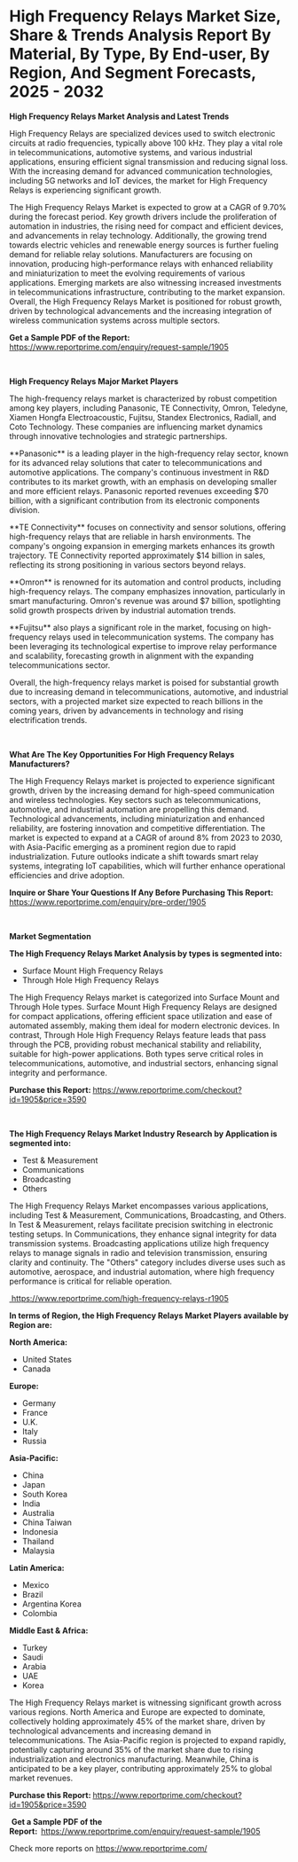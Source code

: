 <p><h1>High Frequency Relays Market Size, Share & Trends Analysis Report By Material, By Type, By End-user, By Region, And Segment Forecasts, 2025 - 2032</h1></p><p><strong>High Frequency Relays Market Analysis and Latest Trends</strong></p>
<p><p>High Frequency Relays are specialized devices used to switch electronic circuits at radio frequencies, typically above 100 kHz. They play a vital role in telecommunications, automotive systems, and various industrial applications, ensuring efficient signal transmission and reducing signal loss. With the increasing demand for advanced communication technologies, including 5G networks and IoT devices, the market for High Frequency Relays is experiencing significant growth. </p><p>The High Frequency Relays Market is expected to grow at a CAGR of 9.70% during the forecast period. Key growth drivers include the proliferation of automation in industries, the rising need for compact and efficient devices, and advancements in relay technology. Additionally, the growing trend towards electric vehicles and renewable energy sources is further fueling demand for reliable relay solutions. Manufacturers are focusing on innovation, producing high-performance relays with enhanced reliability and miniaturization to meet the evolving requirements of various applications. Emerging markets are also witnessing increased investments in telecommunications infrastructure, contributing to the market expansion. Overall, the High Frequency Relays Market is positioned for robust growth, driven by technological advancements and the increasing integration of wireless communication systems across multiple sectors.</p></p>
<p><strong>Get a Sample PDF of the Report:&nbsp;</strong> <a href="https://www.reportprime.com/enquiry/request-sample/1905?utm_campaign=3051&utm_medium=2&utm_source=Github&utm_content=ia&utm_term=18032025&utm_id=high-frequency-relays">https://www.reportprime.com/enquiry/request-sample/1905</a></p>
<p>&nbsp;</p>
<p><strong>High Frequency Relays Major Market Players</strong></p>
<p><p>The high-frequency relays market is characterized by robust competition among key players, including Panasonic, TE Connectivity, Omron, Teledyne, Xiamen Hongfa Electroacoustic, Fujitsu, Standex Electronics, Radiall, and Coto Technology. These companies are influencing market dynamics through innovative technologies and strategic partnerships.</p><p>**Panasonic** is a leading player in the high-frequency relay sector, known for its advanced relay solutions that cater to telecommunications and automotive applications. The company's continuous investment in R&D contributes to its market growth, with an emphasis on developing smaller and more efficient relays. Panasonic reported revenues exceeding $70 billion, with a significant contribution from its electronic components division.</p><p>**TE Connectivity** focuses on connectivity and sensor solutions, offering high-frequency relays that are reliable in harsh environments. The company's ongoing expansion in emerging markets enhances its growth trajectory. TE Connectivity reported approximately $14 billion in sales, reflecting its strong positioning in various sectors beyond relays.</p><p>**Omron** is renowned for its automation and control products, including high-frequency relays. The company emphasizes innovation, particularly in smart manufacturing. Omron's revenue was around $7 billion, spotlighting solid growth prospects driven by industrial automation trends.</p><p>**Fujitsu** also plays a significant role in the market, focusing on high-frequency relays used in telecommunication systems. The company has been leveraging its technological expertise to improve relay performance and scalability, forecasting growth in alignment with the expanding telecommunications sector. </p><p>Overall, the high-frequency relays market is poised for substantial growth due to increasing demand in telecommunications, automotive, and industrial sectors, with a projected market size expected to reach billions in the coming years, driven by advancements in technology and rising electrification trends.</p></p>
<p>&nbsp;</p>
<p><strong>What Are The Key Opportunities For High Frequency Relays Manufacturers?</strong></p>
<p><p>The High Frequency Relays market is projected to experience significant growth, driven by the increasing demand for high-speed communication and wireless technologies. Key sectors such as telecommunications, automotive, and industrial automation are propelling this demand. Technological advancements, including miniaturization and enhanced reliability, are fostering innovation and competitive differentiation. The market is expected to expand at a CAGR of around 8% from 2023 to 2030, with Asia-Pacific emerging as a prominent region due to rapid industrialization. Future outlooks indicate a shift towards smart relay systems, integrating IoT capabilities, which will further enhance operational efficiencies and drive adoption.</p></p>
<p><strong>Inquire or Share Your Questions If Any Before Purchasing This Report:</strong> <a href="https://www.reportprime.com/enquiry/pre-order/1905?utm_campaign=3051&utm_medium=2&utm_source=Github&utm_content=ia&utm_term=18032025&utm_id=high-frequency-relays">https://www.reportprime.com/enquiry/pre-order/1905</a></p>
<p>&nbsp;</p>
<p><strong>Market Segmentation</strong></p>
<p><strong>The High Frequency Relays Market Analysis by types is segmented into:</strong></p>
<p><ul><li>Surface Mount High Frequency Relays</li><li>Through Hole High Frequency Relays</li></ul></p>
<p><p>The High Frequency Relays market is categorized into Surface Mount and Through Hole types. Surface Mount High Frequency Relays are designed for compact applications, offering efficient space utilization and ease of automated assembly, making them ideal for modern electronic devices. In contrast, Through Hole High Frequency Relays feature leads that pass through the PCB, providing robust mechanical stability and reliability, suitable for high-power applications. Both types serve critical roles in telecommunications, automotive, and industrial sectors, enhancing signal integrity and performance.</p></p>
<p><strong>Purchase this Report:&nbsp;</strong><a href="https://www.reportprime.com/checkout?id=1905&price=3590&utm_campaign=3051&utm_medium=2&utm_source=Github&utm_content=ia&utm_term=18032025&utm_id=high-frequency-relays">https://www.reportprime.com/checkout?id=1905&price=3590</a></p>
<p>&nbsp;</p>
<p><strong>The High Frequency Relays Market Industry Research by Application is segmented into:</strong></p>
<p><ul><li>Test & Measurement</li><li>Communications</li><li>Broadcasting</li><li>Others</li></ul></p>
<p><p>The High Frequency Relays Market encompasses various applications, including Test & Measurement, Communications, Broadcasting, and Others. In Test & Measurement, relays facilitate precision switching in electronic testing setups. In Communications, they enhance signal integrity for data transmission systems. Broadcasting applications utilize high frequency relays to manage signals in radio and television transmission, ensuring clarity and continuity. The "Others" category includes diverse uses such as automotive, aerospace, and industrial automation, where high frequency performance is critical for reliable operation.</p></p>
<p><a href="https://www.reportprime.com/high-frequency-relays-r1905?utm_campaign=3051&utm_medium=2&utm_source=Github&utm_content=ia&utm_term=18032025&utm_id=high-frequency-relays">&nbsp;https://www.reportprime.com/high-frequency-relays-r1905</a></p>
<p><strong>In terms of Region, the High Frequency Relays Market Players available by Region are:</strong></p>
<p>
    <p> <strong> North America: </strong>
        <ul>
            <li>United States</li>
            <li>Canada</li>
        </ul>
        </p> 
    <p> <strong> Europe: </strong>
        <ul>
            <li>Germany</li>
            <li>France</li>
            <li>U.K.</li>
            <li>Italy</li>
            <li>Russia</li>
        </ul>
        </p> 
    <p> <strong> Asia-Pacific: </strong>
        <ul>
            <li>China</li>
            <li>Japan</li>
            <li>South Korea</li>
            <li>India</li>
            <li>Australia</li>
            <li>China Taiwan</li>
            <li>Indonesia</li>
            <li>Thailand</li>
            <li>Malaysia</li>
        </ul>
        </p> 
    <p> <strong> Latin America: </strong>
        <ul>
            <li>Mexico</li>
            <li>Brazil</li>
            <li>Argentina Korea</li>
            <li>Colombia</li>
        </ul>
        </p> 
    <p> <strong> Middle East & Africa: </strong>
        <ul>
            <li>Turkey</li>
            <li>Saudi</li>
            <li>Arabia</li>
            <li>UAE</li>
            <li>Korea</li>
        </ul>
    </p>
    </p>
<p><p>The High Frequency Relays market is witnessing significant growth across various regions. North America and Europe are expected to dominate, collectively holding approximately 45% of the market share, driven by technological advancements and increasing demand in telecommunications. The Asia-Pacific region is projected to expand rapidly, potentially capturing around 35% of the market share due to rising industrialization and electronics manufacturing. Meanwhile, China is anticipated to be a key player, contributing approximately 25% to global market revenues.</p></p>
<p><strong>Purchase this Report: </strong><a href="https://www.reportprime.com/checkout?id=1905&price=3590&utm_campaign=3051&utm_medium=2&utm_source=Github&utm_content=ia&utm_term=18032025&utm_id=high-frequency-relays">https://www.reportprime.com/checkout?id=1905&price=3590</a></p>
<p>&nbsp;<strong>Get a Sample PDF of the Report:&nbsp;&nbsp;</strong><a href="https://www.reportprime.com/enquiry/request-sample/1905?utm_campaign=3051&utm_medium=2&utm_source=Github&utm_content=ia&utm_term=18032025&utm_id=high-frequency-relays">https://www.reportprime.com/enquiry/request-sample/1905</a></p>
<p><strong></strong></p>
<p>Check more reports on <a href="https://www.reportprime.com/?utm_campaign=3051&utm_medium=2&utm_source=Github&utm_content=ia&utm_term=18032025&utm_id=high-frequency-relays">https://www.reportprime.com/</a></p>